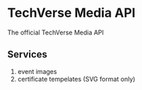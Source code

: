 # TechVerse Media API
The official TechVerse Media API

## Services
1) event images
2) certificate tempelates (SVG format only)
